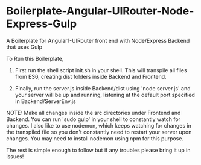 # Boilerplate-Angular-UIRouter-Node-Express-Gulp
A Boilerplate for Angular1-UIRouter front end with Node/Express Backend that uses Gulp

To Run this Boilerplate, 

1. First run the shell script init.sh in your shell. This will transpile all files from ES6, creating dist folders inside Backend and Frontend.

2. Finally, run the server.js inside Backend/dist using 'node server.js' and your server will be up and running, listening at the default port specified in Backend/ServerEnv.js 

NOTE: Make all changes inside the src directories under Frontend and Backend. You can run 'sudo gulp' in your shell to constantly watch for changes. I also like to use nodemon, which keeps watching for changes in the transpiled file so you don't constantly need to restart your server upon changes. You may need to install nodemon using npm for this purpose.

The rest is simple enough to follow but if any troubles please bring it up in issues!
